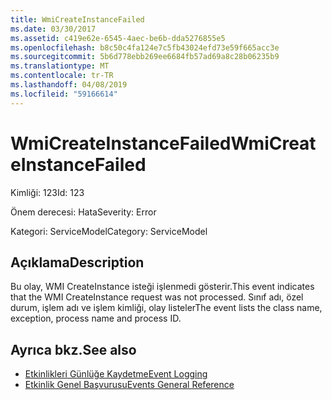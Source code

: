 ```yaml
---
title: WmiCreateInstanceFailed
ms.date: 03/30/2017
ms.assetid: c419e62e-6545-4aec-be6b-dda5276855e5
ms.openlocfilehash: b8c50c4fa124e7c5fb43024efd73e59f665acc3e
ms.sourcegitcommit: 5b6d778ebb269ee6684fb57ad69a8c28b06235b9
ms.translationtype: MT
ms.contentlocale: tr-TR
ms.lasthandoff: 04/08/2019
ms.locfileid: "59166614"
---
```

# <a name="wmicreateinstancefailed"></a><span data-ttu-id="f1140-102">WmiCreateInstanceFailed</span><span class="sxs-lookup"><span data-stu-id="f1140-102">WmiCreateInstanceFailed</span></span>
<span data-ttu-id="f1140-103">Kimliği: 123</span><span class="sxs-lookup"><span data-stu-id="f1140-103">Id: 123</span></span>  
  
 <span data-ttu-id="f1140-104">Önem derecesi: Hata</span><span class="sxs-lookup"><span data-stu-id="f1140-104">Severity: Error</span></span>  
  
 <span data-ttu-id="f1140-105">Kategori: ServiceModel</span><span class="sxs-lookup"><span data-stu-id="f1140-105">Category: ServiceModel</span></span>  
  
## <a name="description"></a><span data-ttu-id="f1140-106">Açıklama</span><span class="sxs-lookup"><span data-stu-id="f1140-106">Description</span></span>  
 <span data-ttu-id="f1140-107">Bu olay, WMI CreateInstance isteği işlenmedi gösterir.</span><span class="sxs-lookup"><span data-stu-id="f1140-107">This event indicates that the WMI CreateInstance request was not processed.</span></span> <span data-ttu-id="f1140-108">Sınıf adı, özel durum, işlem adı ve işlem kimliği, olay listeler</span><span class="sxs-lookup"><span data-stu-id="f1140-108">The event lists the class name, exception, process name and process ID.</span></span>  
  
## <a name="see-also"></a><span data-ttu-id="f1140-109">Ayrıca bkz.</span><span class="sxs-lookup"><span data-stu-id="f1140-109">See also</span></span>

- [<span data-ttu-id="f1140-110">Etkinlikleri Günlüğe Kaydetme</span><span class="sxs-lookup"><span data-stu-id="f1140-110">Event Logging</span></span>](../../../../../docs/framework/wcf/diagnostics/event-logging/index.md)
- [<span data-ttu-id="f1140-111">Etkinlik Genel Başvurusu</span><span class="sxs-lookup"><span data-stu-id="f1140-111">Events General Reference</span></span>](../../../../../docs/framework/wcf/diagnostics/event-logging/events-general-reference.md)

